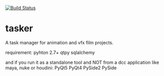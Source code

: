 [![Build Status](https://travis-ci.org/DominikPott/tasker.svg?branch=master)](https://travis-ci.org/DominikPott/tasker)
# tasker
A task manager for animation and vfx film projects.

requirement:
pyhton 2.7+
qtpy
sqlalchemy

and if you run it as a standalone tool and NOT from a dcc application like maya, nuke or houdini:
PyQt5
PyQt4
PySide2
PySide